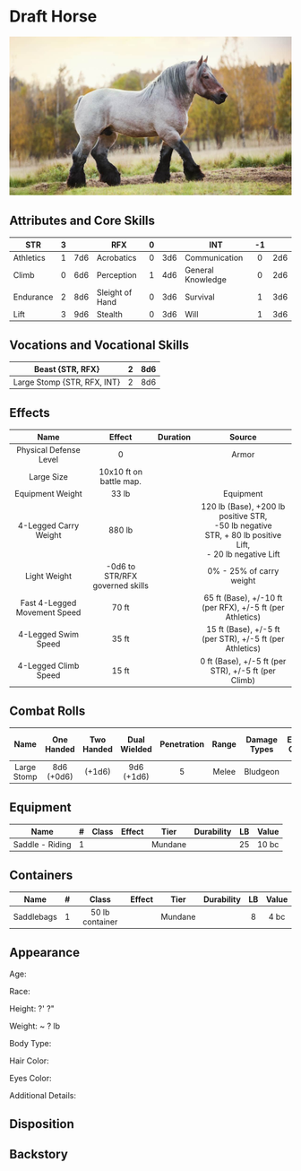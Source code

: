# Draft Horse

![NotMyImage](DraftHorse.png)

## Attributes and Core Skills

| STR       | 3 |    | RFX             | 0 |    | INT               | -1 |    |
| --------- | :-: | :-: | --------------- | :-: | :-: | ----------------- | :-: | :-: |
| Athletics | 1 | 7d6 | Acrobatics      | 0 | 3d6 | Communication     | 0 | 2d6 |
| Climb     | 0 | 6d6 | Perception      | 1 | 4d6 | General Knowledge | 0 | 2d6 |
| Endurance | 2 | 8d6 | Sleight of Hand | 0 | 3d6 | Survival          | 1 | 3d6 |
| Lift      | 3 | 9d6 | Stealth         | 0 | 3d6 | Will              | 1 | 3d6 |

## Vocations and Vocational Skills

| Beast {STR, RFX}            | 2 | 8d6 |
| --------------------------- | :-: | :-: |
| Large Stomp {STR, RFX, INT} | 2 | 8d6 |

## Effects

|             Name             |             Effect             | Duration |                                                       Source                                                       |
| :--------------------------: | :-----------------------------: | :------: | :-----------------------------------------------------------------------------------------------------------------: |
|    Physical Defense Level    |                0                |          |                                                        Armor                                                        |
|          Large Size          |     10x10 ft on battle map.     |          |                                                                                                                    |
|       Equipment Weight       |              33 lb              |          |                                                      Equipment                                                      |
|    4-Legged Carry Weight    |             880 lb             |          | 120 lb (Base), +200 lb positive STR,<br />-50 lb negative STR, + 80 lb positive Lift,<br />- 20 lb negative Lift |
|         Light Weight         | -0d6 to STR/RFX governed skills |          |                                              0% - 25% of carry weight                                              |
| Fast 4-Legged Movement Speed |              70 ft              |          |                               65 ft (Base), +/-10 ft (per RFX), +/-5 ft (per Athletics)                               |
|     4-Legged Swim Speed     |              35 ft              |          |                              15 ft (Base), +/-5 ft (per STR), +/-5 ft (per Athletics)                              |
|     4-Legged Climb Speed     |              15 ft              |          |                                 0 ft (Base), +/-5 ft (per STR), +/-5 ft (per Climb)                                 |

## Combat Rolls

|    Name    | One<br />Handed | Two<br />Handed | Dual<br />Wielded | Penetration | Range | Damage<br />Types | Engageable<br />Opponents | Area Of<br />Effect | Resource<br />Class |
| :---------: | :-------------: | :-------------: | :---------------: | :---------: | :---: | :---------------: | :-----------------------: | :-----------------: | :-----------------: |
| Large Stomp | 8d6<br />(+0d6) |     (+1d6)     |  9d6<br />(+1d6)  |      5      | Melee |     Bludgeon     |           Rapid           |        None        |        None        |

## Equipment

| Name            | # | Class | Effect |  Tier  | Durability | LB | Value |
| --------------- | :-: | :---: | ------ | :-----: | :--------: | :-: | :---: |
| Saddle - Riding | 1 |      |        | Mundane |            | 25 | 10 bc |

## Containers

| Name       | # |      Class      | Effect |  Tier  | Durability | LB | Value |
| ---------- | :-: | :-------------: | :----: | :-----: | :--------: | :-: | :---: |
| Saddlebags | 1 | 50 lb container |        | Mundane |            | 8 | 4 bc |

## Appearance

Age:

Race:

Height: ?' ?"

Weight: ~ ? lb

Body Type:

Hair Color:

Eyes Color:

Additional Details:

## Disposition

## Backstory
